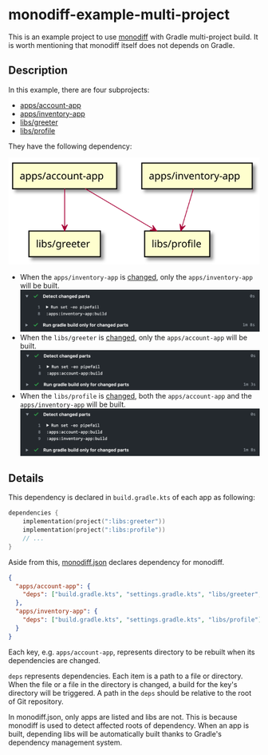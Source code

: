 # monodiff-example-multi-project

This is an example project to use [monodiff](https://github.com/orangain/monodiff) with Gradle multi-project build. It is worth mentioning that monodiff itself does not depends on Gradle.

## Description

In this example, there are four subprojects:

* [apps/account-app](https://github.com/orangain/monodiff-example-multi-project/tree/master/apps/account-app)
* [apps/inventory-app](https://github.com/orangain/monodiff-example-multi-project/tree/master/apps/inventory-app)
* [libs/greeter](https://github.com/orangain/monodiff-example-multi-project/tree/master/libs/greeter)
* [libs/profile](https://github.com/orangain/monodiff-example-multi-project/tree/master/libs/profile)

They have the following dependency:

![Both apps/account-app and apps/inventory-app depend on libs/profile and only apps/account-app depends on libs/greeter](https://github.com/orangain/monodiff-example-multi-project/raw/master/docs/deps.svg)

* When the `apps/inventory-app` is [changed](https://github.com/orangain/monodiff-example-multi-project/pull/1), only the `apps/inventory-app` will be built.
  ![CI result](https://github.com/orangain/monodiff-example-multi-project/raw/master/docs/screenshot1.png)
* When the `libs/greeter` is [changed](https://github.com/orangain/monodiff-example-multi-project/pull/2), only the `apps/account-app` will be built.
  ![CI result](https://github.com/orangain/monodiff-example-multi-project/raw/master/docs/screenshot2.png)
* When the `libs/profile` is [changed](https://github.com/orangain/monodiff-example-multi-project/pull/3), both the `apps/account-app` and the `apps/inventory-app` will be built.
  ![CI result](https://github.com/orangain/monodiff-example-multi-project/raw/master/docs/screenshot3.png)


## Details

This dependency is declared in `build.gradle.kts` of each app as following:

```kts
dependencies {
    implementation(project(":libs:greeter"))
    implementation(project(":libs:profile"))
    // ...
}
```

Aside from this, [monodiff.json](https://github.com/orangain/monodiff-example-multi-project/tree/master/monodiff.json) declares dependency for monodiff.

```json
{
  "apps/account-app": {
    "deps": ["build.gradle.kts", "settings.gradle.kts", "libs/greeter", "libs/profile"]
  },
  "apps/inventory-app": {
    "deps": ["build.gradle.kts", "settings.gradle.kts", "libs/profile"]
  }
}
```

Each key, e.g. `apps/account-app`, represents directory to be rebuilt when its dependencies are changed.

`deps` represents dependencies. Each item is a path to a file or directory. When the file or a file in the directory is changed, a build for the key's directory will be triggered. A path in the `deps` should be relative to the root of Git repository.

In monodiff.json, only apps are listed and libs are not. This is because monodiff is used to detect affected roots of dependency. When an app is built, depending libs will be automatically built thanks to Gradle's dependency management system.
